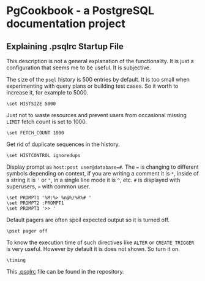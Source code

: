 # PgCookbook - a PostgreSQL documentation project

## Explaining .psqlrc Startup File

This description is not a general explanation of the functionality. It
is just a configuration that seems me to be useful. It is subjective.

The size of the `psql` history is 500 entries by default. It is too
small when experimenting with query plans or building test cases. So
it worth to increase it, for example to 5000.

    \set HISTSIZE 5000

Just not to waste resources and prevent users from occasional missing
`LIMIT` fetch count is set to 1000.

    \set FETCH_COUNT 1000

Get rid of duplicate sequences in the history.

    \set HISTCONTROL ignoredups

Display prompt as `host:post user@database=#`. The `=` is changing to
different symbols depending on context, if you are writing a comment
it is `*`, inside of a string it is `'` or `"`, in a single line mode
it is `^`, etc. `#` is displayed with superusers, `>` with common
user.

    \set PROMPT1 '%M:%> %n@%/%R%# '
    \set PROMPT2 :PROMPT1
    \set PROMPT3 '>> '

Default pagers are often spoil expected output so it is turned off.

    \pset pager off

To know the execution time of such directives like `ALTER` or `CREATE
TRIGGER` is very useful. However by default it is does not shown. So
turn it on.

    \timing

This [.psqlrc](.psqlrc) file can be found in the repository.
